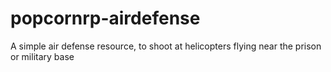 # popcornrp-airdefense
A simple air defense resource, to shoot at helicopters flying near the prison or military base

